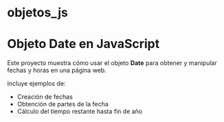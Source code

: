 # objetos_js

# Objeto Date en JavaScript

Este proyecto muestra cómo usar el objeto **Date** para obtener y manipular fechas y horas en una página web.

Incluye ejemplos de:
- Creación de fechas
- Obtención de partes de la fecha
- Cálculo del tiempo restante hasta fin de año
